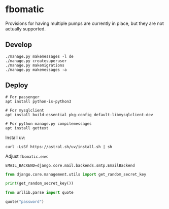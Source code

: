 # fbomatic

Provisions for having multiple pumps are currently in place, but they are not actually supported.

## Develop

```
./manage.py makemessages -l de
./manage.py createsuperuser
./manage.py makemigrations
./manage.py makemessages -a
```

## Deploy

```shell
# For passenger
apt install python-is-python3

# For mysqlclient
apt install build-essential pkg-config default-libmysqlclient-dev

# For python manage.py compilemessages
apt install gettext
```

Install uv:

```shell
curl -LsSf https://astral.sh/uv/install.sh | sh
```

Adjust `fbomatic.env`:

```shell
EMAIL_BACKEND=django.core.mail.backends.smtp.EmailBackend
```

```python
from django.core.management.utils import get_random_secret_key

print(get_random_secret_key())

from urllib.parse import quote

quote("password")
```
